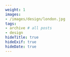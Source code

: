 ```yaml
---
weight: 1
images:
- /images/design/london.jpg
tags:
- archive # all posts
- design
hideTitle: true
hideExif: true
hideDate: true
---
```


